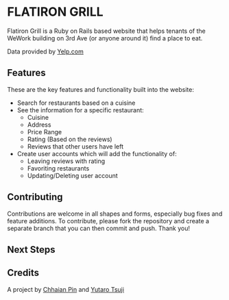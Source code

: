 # FLATIRON GRILL

Flatiron Grill is a Ruby on Rails based website that helps tenants of the WeWork building on 3rd Ave (or anyone around it) find a place to eat.

Data provided by [Yelp.com](https://www.yelp.com/)

## Features
These are the key features and functionality built into the website:
* Search for restaurants based on a cuisine
* See the information for a specific restaurant:
  * Cuisine
  * Address
  * Price Range
  * Rating (Based on the reviews)
  * Reviews that other users have left
* Create user accounts which will add the functionality of:
  * Leaving reviews with rating
  * Favoriting restaurants
  * Updating/Deleting user account

## Contributing
Contributions are welcome in all shapes and forms, especially bug fixes and feature additions.
To contribute, please fork the repository and create a separate branch that you can then commit and push.
Thank you!

## Next Steps

## Credits
A project by [Chhaian Pin](https://github.com/kb2shy) and [Yutaro Tsuji](https://github.com/ytsuji27)
